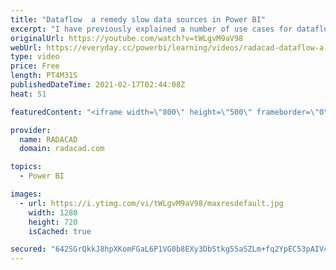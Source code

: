 ```yaml
---
title: "Dataflow  a remedy slow data sources in Power BI"
excerpt: "I have previously explained a number of use cases for dataflows. One really useful case for it is to use dataflow for slow data sources. In this short article and video, I’ll explain how this works. Read my blog article here:  https://radacad.com/dataflow-a-remedy-slow-data-sources-in-power-bi  *******************"
originalUrl: https://youtube.com/watch?v=tWLgvM9aV98
webUrl: https://everyday.cc/powerbi/learning/videos/radacad-dataflow-a-remedy-slow-data-sources-in-power-bi/
type: video
price: Free
length: PT4M31S
publishedDateTime: 2021-02-17T02:44:08Z
heat: 51

featuredContent: "<iframe width=\"800\" height=\"500\" frameborder=\"0\" src=\"https://www.youtube.com/embed/tWLgvM9aV98\" allow=\"accelerometer; autoplay; encrypted-media; gyroscope; picture-in-picture\" allowfullscreen></iframe>"

provider:
  name: RADACAD
  domain: radacad.com

topics:
  - Power BI

images:
  - url: https://i.ytimg.com/vi/tWLgvM9aV98/maxresdefault.jpg
    width: 1280
    height: 720
    isCached: true

secured: "642SGrQkkJ8hpXKomFGaL6P1VG0b8EXy3DbStkg55aSZLm+fq2YpEC53pAIV4K055I4ML3ErLUKHFe7rq9YztnhePvK9sMhR9+Gl0rX2gLwoXmB5xksPGzSJ9l/VEH7KgupNUR+F+Uw7Jd/Kn7oOYt8rVQEEcUVf3USm4NsHrTYPzhxecrLVlxgE/1B3DDgQUbO9w+N14JkDERJqCLlVUagZpvdEb/mmLR/F+l3Yq4E+izG24DRmkt11UJPBLaepP3JgKkpfdYHIE+LkfzKUNcWjJWsKjdnORRaLiLfS5lmJIqTnQssswPtgHKvRYml//OmCNhX7nTVVxoy+vwsYt68XKZurGw9iDB4Iz25p0g1TFG6fhbVUnZctYKYwZq+bGfPjS2TMEZ4hB4gxfPELMMQfMkUaM3D/fWuj2c4J07g=;sV7QqVlShuOr5nK2DD0pYQ=="
---
```


